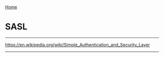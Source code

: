 [Home](Readme.md)
# SASL

---

https://en.wikipedia.org/wiki/Simple_Authentication_and_Security_Layer

---
